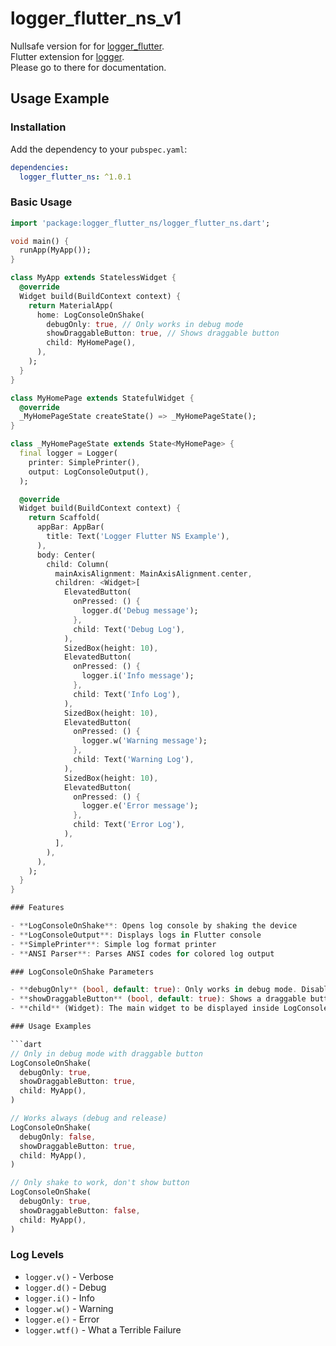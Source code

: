 # logger_flutter_ns_v1

Nullsafe version for for [logger_flutter](https://github.com/leisim/logger).<br>
Flutter extension for [logger](https://github.com/leisim/logger).<br>
Please go to there for documentation.

## Usage Example

### Installation

Add the dependency to your `pubspec.yaml`:

```yaml
dependencies:
  logger_flutter_ns: ^1.0.1
```

### Basic Usage

```dart
import 'package:logger_flutter_ns/logger_flutter_ns.dart';

void main() {
  runApp(MyApp());
}

class MyApp extends StatelessWidget {
  @override
  Widget build(BuildContext context) {
    return MaterialApp(
      home: LogConsoleOnShake(
        debugOnly: true, // Only works in debug mode
        showDraggableButton: true, // Shows draggable button
        child: MyHomePage(),
      ),
    );
  }
}

class MyHomePage extends StatefulWidget {
  @override
  _MyHomePageState createState() => _MyHomePageState();
}

class _MyHomePageState extends State<MyHomePage> {
  final logger = Logger(
    printer: SimplePrinter(),
    output: LogConsoleOutput(),
  );

  @override
  Widget build(BuildContext context) {
    return Scaffold(
      appBar: AppBar(
        title: Text('Logger Flutter NS Example'),
      ),
      body: Center(
        child: Column(
          mainAxisAlignment: MainAxisAlignment.center,
          children: <Widget>[
            ElevatedButton(
              onPressed: () {
                logger.d('Debug message');
              },
              child: Text('Debug Log'),
            ),
            SizedBox(height: 10),
            ElevatedButton(
              onPressed: () {
                logger.i('Info message');
              },
              child: Text('Info Log'),
            ),
            SizedBox(height: 10),
            ElevatedButton(
              onPressed: () {
                logger.w('Warning message');
              },
              child: Text('Warning Log'),
            ),
            SizedBox(height: 10),
            ElevatedButton(
              onPressed: () {
                logger.e('Error message');
              },
              child: Text('Error Log'),
            ),
          ],
        ),
      ),
    );
  }
}

### Features

- **LogConsoleOnShake**: Opens log console by shaking the device
- **LogConsoleOutput**: Displays logs in Flutter console
- **SimplePrinter**: Simple log format printer
- **ANSI Parser**: Parses ANSI codes for colored log output

### LogConsoleOnShake Parameters

- **debugOnly** (bool, default: true): Only works in debug mode. Disabled in release mode.
- **showDraggableButton** (bool, default: true): Shows a draggable button on screen. You can manually open the log console using this button.
- **child** (Widget): The main widget to be displayed inside LogConsoleOnShake widget.

### Usage Examples

```dart
// Only in debug mode with draggable button
LogConsoleOnShake(
  debugOnly: true,
  showDraggableButton: true,
  child: MyApp(),
)

// Works always (debug and release)
LogConsoleOnShake(
  debugOnly: false,
  showDraggableButton: true,
  child: MyApp(),
)

// Only shake to work, don't show button
LogConsoleOnShake(
  debugOnly: true,
  showDraggableButton: false,
  child: MyApp(),
)
```

### Log Levels

- `logger.v()` - Verbose
- `logger.d()` - Debug
- `logger.i()` - Info
- `logger.w()` - Warning
- `logger.e()` - Error
- `logger.wtf()` - What a Terrible Failure
